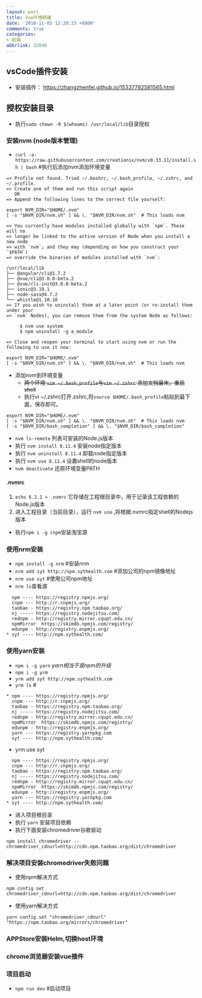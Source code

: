 ```yaml
---
layout: post
title: Vue环境搭建
date: '2018-11-05 12:20:23 +0800'
comments: true
categories: 
- 前端
abbrlink: 32040
---
```


## vsCode插件安装
* 安装插件： https://zhangzhenfei.github.io/15337782581565.html

<!-- more -->

## 授权安装目录
* 执行`sudo chown -R $(whoami) /usr/local/lib`目录授权

### 安装nvm (node版本管理)
* `curl -o- https://raw.githubusercontent.com/creationix/nvm/v0.33.11/install.sh | bash` #执行后添加nvm添加环境变量

```
=> Profile not found. Tried ~/.bashrc, ~/.bash_profile, ~/.zshrc, and ~/.profile.
=> Create one of them and run this script again
   OR
=> Append the following lines to the correct file yourself:

export NVM_DIR="$HOME/.nvm"
[ -s "$NVM_DIR/nvm.sh" ] && \. "$NVM_DIR/nvm.sh"  # This loads nvm

=> You currently have modules installed globally with `npm`. These will no
=> longer be linked to the active version of Node when you install a new node
=> with `nvm`; and they may (depending on how you construct your `$PATH`)
=> override the binaries of modules installed with `nvm`:

/usr/local/lib
├── @angular/cli@1.7.2
├── @vue/cli@3.0.0-beta.2
├── @vue/cli-init@3.0.0-beta.2
├── ionic@3.19.1
├── node-sass@4.7.2
└── whistle@1.10.10
=> If you wish to uninstall them at a later point (or re-install them under your
=> `nvm` Nodes), you can remove them from the system Node as follows:

     $ nvm use system
     $ npm uninstall -g a_module

=> Close and reopen your terminal to start using nvm or run the following to use it now:

export NVM_DIR="$HOME/.nvm"
[ -s "$NVM_DIR/nvm.sh" ] && \. "$NVM_DIR/nvm.sh"  # This loads nvm
```

* 添加nvm到环境变量
  * ~~两个环境 `vim ~/.bash_profile`与`vim ~/.zshrc` 添加文档最末，重启shell~~
  * 执行vi ~/.zshrc打开.zshrc,将`source $HOME/.bash_profile`粘贴到最下面，保存即可。

```
export NVM_DIR="$HOME/.nvm"
[ -s "$NVM_DIR/nvm.sh" ] && \. "$NVM_DIR/nvm.sh"  # This loads nvm
[ -s "$NVM_DIR/bash_completion" ] && \. "$NVM_DIR/bash_completion"
```
* `nvm ls-remote` 列表可安装的Node.js版本
* 执行 `nvm install 8.11.4` 安装node指定版本
* 执行 `nvm uninstall 8.11.4` 卸载node指定版本
* 执行 `nvm use 8.11.4` 设置shell的node版本
* `nvm deactivate` 还原环境变量PATH

#### .nvmrc
1. `echo 6.2.1 > .nvmrc` 它存储在工程根目录中，用于记录该工程依赖的Node.js版本
2. 进入工程目录（当前目录），运行 `nvm use` ,将根据.nvmrc指定shell的Nodejs版本

* 执行`npm i -g cnpm`安装淘宝源

### 使用nrm安装
* `npm install -g nrm` #安装nrm
* `nrm add syt http://npm.sythealth.com` #添加公司的npm镜像地址
* `nrm use syt` #使用公司npm地址
* `nrm ls`查看源

```
  npm ---- https://registry.npmjs.org/
  cnpm --- http://r.cnpmjs.org/
  taobao - https://registry.npm.taobao.org/
  nj ----- https://registry.nodejitsu.com/
  rednpm - http://registry.mirror.cqupt.edu.cn/
  npmMirror  https://skimdb.npmjs.com/registry/
  edunpm - http://registry.enpmjs.org/
* syt ---- http://npm.sythealth.com/
```

### 使用yarn安装
* `npm i -g yarn` *yarn相当于是npm的升级*
* `npm i -g yrm`
* `yrm add syt http://npm.sythealth.com`
* `yrm ls` #

```
* npm ---- https://registry.npmjs.org/
  cnpm --- http://r.cnpmjs.org/
  taobao - https://registry.npm.taobao.org/
  nj ----- https://registry.nodejitsu.com/
  rednpm - http://registry.mirror.cqupt.edu.cn/
  npmMirror  https://skimdb.npmjs.com/registry/
  edunpm - http://registry.enpmjs.org/
  yarn --- https://registry.yarnpkg.com
  syt ---- http://npm.sythealth.com/
```
* yrm use syt

```
  npm ---- https://registry.npmjs.org/
  cnpm --- http://r.cnpmjs.org/
  taobao - https://registry.npm.taobao.org/
  nj ----- https://registry.nodejitsu.com/
  rednpm - http://registry.mirror.cqupt.edu.cn/
  npmMirror  https://skimdb.npmjs.com/registry/
  edunpm - http://registry.enpmjs.org/
  yarn --- https://registry.yarnpkg.com
* syt ---- http://npm.sythealth.com/
```

* 进入项目根目录
* 执行 ```yarn``` 安装项目依赖
* 执行下面安装chromedriver谷歌驱动

```
npm install chromedriver --chromedriver_cdnurl=http://cdn.npm.taobao.org/dist/chromedriver
```

### 解决项目安装chromedriver失败问题

* 使用npm解决方式

```
npm config set chromedriver_cdnurl=http://cdn.npm.taobao.org/dist/chromedriver
```

* 使用yarn解决方式

```
yarn config set "chromedriver_cdnurl" "https://npm.taobao.org/mirrors/chromedriver"
```

### APPStore安装Helm,切换host环境
### chrome浏览器安装vue插件

### 项目启动
* `npm run dev` #启动项目